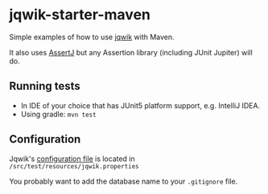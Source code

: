 # jqwik-starter-maven

Simple examples of how to use [jqwik](https://jqwik.net) with Maven.

It also uses [AssertJ](https://joel-costigliola.github.io/assertj/) but any
Assertion library (including JUnit Jupiter) will do.

## Running tests

- In IDE of your choice that has JUnit5 platform support, e.g. IntelliJ IDEA.
- Using gradle: `mvn test`

## Configuration

Jqwik's
[configuration file](https://jqwik.net/docs/current/user-guide.html#jqwik-configuration)
is located in `/src/test/resources/jqwik.properties`

You probably want to add the database name to your `.gitignore` file.
